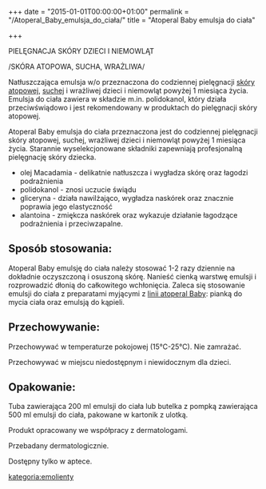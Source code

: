+++
date = "2015-01-01T00:00:00+01:00"
permalink = "/Atoperal_Baby_emulsja_do_ciała/"
title = "Atoperal Baby emulsja do ciała"

+++

PIELĘGNACJA SKÓRY DZIECI I NIEMOWLĄT

/SKÓRA ATOPOWA, SUCHA, WRAŻLIWA/

Natłuszczająca emulsja w/o przeznaczona do codziennej pielęgnacji [skóry atopowej](/atopedia/skóra_atopowa "wikilink"), [suchej](/atopedia/sucha_skóra "wikilink") i wrażliwej dzieci i niemowląt powyżej 1 miesiąca życia. Emulsja do ciała zawiera w składzie m.in. polidokanol, który działa przeciwświądowo i jest rekomendowany w produktach do pielęgnacji skóry atopowej.

Atoperal Baby emulsja do ciała przeznaczona jest do codziennej pielęgnacji skóry atopowej, suchej, wrażliwej dzieci i niemowląt powyżej 1 miesiąca życia. Starannie wyselekcjonowane składniki zapewniają profesjonalną pielęgnację skóry dziecka.

-   olej Macadamia - delikatnie natłuszcza i wygładza skórę oraz łagodzi podrażnienia
-   polidokanol - znosi uczucie świądu
-   gliceryna - działa nawilżająco, wygładza naskórek oraz znacznie poprawia jego elastyczność
-   alantoina - zmiękcza naskórek oraz wykazuje działanie łagodzące podrażnienia i przeciwzapalne.

Sposób stosowania:
------------------

Atoperal Baby emulsję do ciała należy stosować 1-2 razy dziennie na dokładnie oczyszczoną i osuszoną skórę. Nanieść cienką warstwę emulsji i rozprowadzić dłonią do całkowitego wchłonięcia. Zaleca się stosowanie emulsji do ciała z preparatami myjącymi z [linii atoperal Baby](/atopedia/atoperal "wikilink"): pianką do mycia ciała oraz emulsją do kąpieli.

Przechowywanie:
---------------

Przechowywać w temperaturze pokojowej (15°C-25°C). Nie zamrażać.

Przechowywać w miejscu niedostępnym i niewidocznym dla dzieci.

Opakowanie:
-----------

Tuba zawierająca 200 ml emulsji do ciała lub butelka z pompką zawierająca 500 ml emulsji do ciała, pakowane w kartonik z ulotką.

Produkt opracowany we współpracy z dermatologami.

Przebadany dermatologicznie.

Dostępny tylko w aptece.

[kategoria:emolienty](/atopedia/kategoria:emolienty "wikilink")